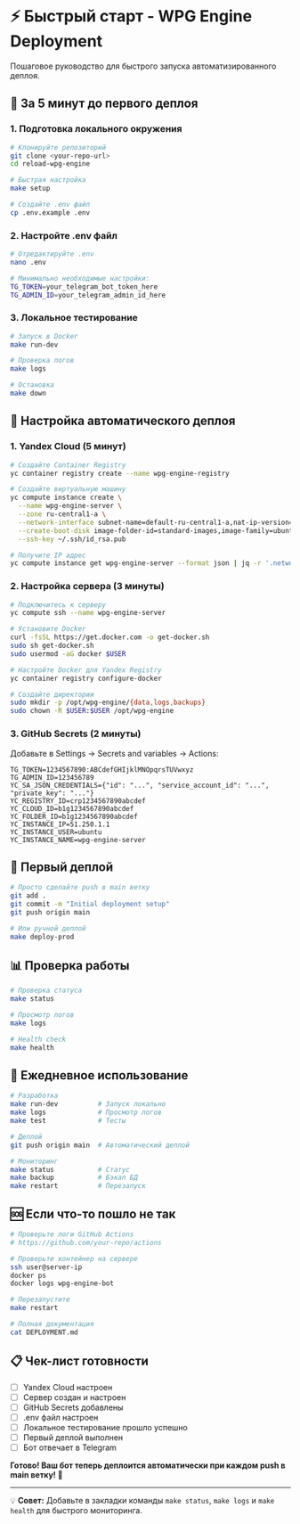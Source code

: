 # ⚡ Быстрый старт - WPG Engine Deployment

Пошаговое руководство для быстрого запуска автоматизированного деплоя.

## 🎯 За 5 минут до первого деплоя

### 1. Подготовка локального окружения

```bash
# Клонируйте репозиторий
git clone <your-repo-url>
cd reload-wpg-engine

# Быстрая настройка
make setup

# Создайте .env файл
cp .env.example .env
```

### 2. Настройте .env файл

```bash
# Отредактируйте .env
nano .env

# Минимально необходимые настройки:
TG_TOKEN=your_telegram_bot_token_here
TG_ADMIN_ID=your_telegram_admin_id_here
```

### 3. Локальное тестирование

```bash
# Запуск в Docker
make run-dev

# Проверка логов
make logs

# Остановка
make down
```

## 🚀 Настройка автоматического деплоя

### 1. Yandex Cloud (5 минут)

```bash
# Создайте Container Registry
yc container registry create --name wpg-engine-registry

# Создайте виртуальную машину
yc compute instance create \
  --name wpg-engine-server \
  --zone ru-central1-a \
  --network-interface subnet-name=default-ru-central1-a,nat-ip-version=ipv4 \
  --create-boot-disk image-folder-id=standard-images,image-family=ubuntu-2004-lts,size=20 \
  --ssh-key ~/.ssh/id_rsa.pub

# Получите IP адрес
yc compute instance get wpg-engine-server --format json | jq -r '.network_interfaces[0].primary_v4_address.one_to_one_nat.address'
```

### 2. Настройка сервера (3 минуты)

```bash
# Подключитесь к серверу
yc compute ssh --name wpg-engine-server

# Установите Docker
curl -fsSL https://get.docker.com -o get-docker.sh
sudo sh get-docker.sh
sudo usermod -aG docker $USER

# Настройте Docker для Yandex Registry
yc container registry configure-docker

# Создайте директории
sudo mkdir -p /opt/wpg-engine/{data,logs,backups}
sudo chown -R $USER:$USER /opt/wpg-engine
```

### 3. GitHub Secrets (2 минуты)

Добавьте в Settings → Secrets and variables → Actions:

```
TG_TOKEN=1234567890:ABCdefGHIjklMNOpqrsTUVwxyz
TG_ADMIN_ID=123456789
YC_SA_JSON_CREDENTIALS={"id": "...", "service_account_id": "...", "private_key": "..."}
YC_REGISTRY_ID=crp1234567890abcdef
YC_CLOUD_ID=b1g1234567890abcdef
YC_FOLDER_ID=b1g1234567890abcdef
YC_INSTANCE_IP=51.250.1.1
YC_INSTANCE_USER=ubuntu
YC_INSTANCE_NAME=wpg-engine-server
```

## 🎉 Первый деплой

```bash
# Просто сделайте push в main ветку
git add .
git commit -m "Initial deployment setup"
git push origin main

# Или ручной деплой
make deploy-prod
```

## 📊 Проверка работы

```bash
# Проверка статуса
make status

# Просмотр логов
make logs

# Health check
make health
```

## 🔄 Ежедневное использование

```bash
# Разработка
make run-dev          # Запуск локально
make logs             # Просмотр логов
make test             # Тесты

# Деплой
git push origin main  # Автоматический деплой

# Мониторинг
make status           # Статус
make backup           # Бэкап БД
make restart          # Перезапуск
```

## 🆘 Если что-то пошло не так

```bash
# Проверьте логи GitHub Actions
# https://github.com/your-repo/actions

# Проверьте контейнер на сервере
ssh user@server-ip
docker ps
docker logs wpg-engine-bot

# Перезапустите
make restart

# Полная документация
cat DEPLOYMENT.md
```

## 📋 Чек-лист готовности

- [ ] Yandex Cloud настроен
- [ ] Сервер создан и настроен
- [ ] GitHub Secrets добавлены
- [ ] .env файл настроен
- [ ] Локальное тестирование прошло успешно
- [ ] Первый деплой выполнен
- [ ] Бот отвечает в Telegram

**Готово! Ваш бот теперь деплоится автоматически при каждом push в main ветку! 🎉**

---

💡 **Совет:** Добавьте в закладки команды `make status`, `make logs` и `make health` для быстрого мониторинга.